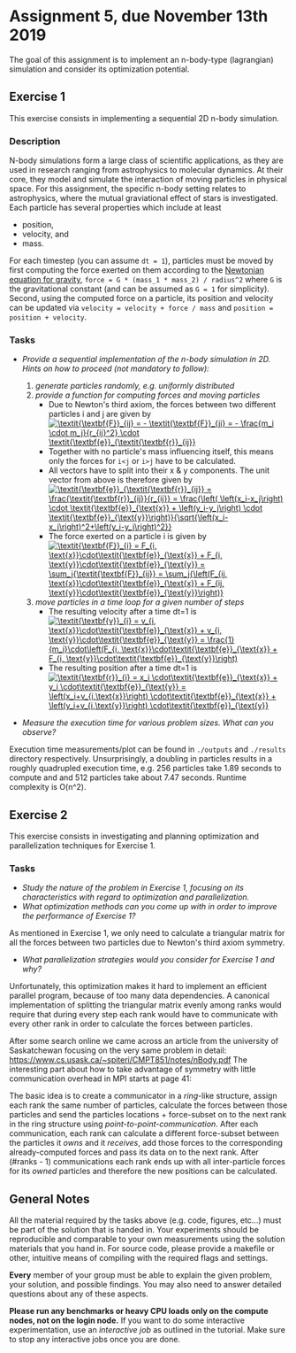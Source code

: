 # Assignment 5, due November 13th 2019

The goal of this assignment is to implement an n-body-type (lagrangian) simulation and consider its optimization potential.

## Exercise 1

This exercise consists in implementing a sequential 2D n-body simulation.

### Description

N-body simulations form a large class of scientific applications, as they are used in research ranging from astrophysics to molecular dynamics. At their core, they model and simulate the interaction of moving particles in physical space. For this assignment, the specific n-body setting relates to astrophysics, where the mutual graviational effect of stars is investigated. Each particle has several properties which include at least
- position,
- velocity, and
- mass.

For each timestep (you can assume `dt = 1`), particles must be moved by first computing the force exerted on them according to the [Newtonian equation for gravity](https://en.wikipedia.org/wiki/Newton%27s_law_of_universal_gravitation), `force = G * (mass_1 * mass_2) / radius^2` where `G` is the gravitational constant (and can be assumed as `G = 1` for simplicity). Second, using the computed force on a particle, its position and velocity can be updated via `velocity = velocity + force / mass` and `position = position + velocity`.

### Tasks

- _Provide a sequential implementation of the n-body simulation in 2D. Hints on how to proceed (not mandatory to follow):_
    1. _generate particles randomly, e.g. uniformly distributed_
    2. _provide a function for computing forces and moving particles_
        * Due to Newton's third axiom, the forces between two different particles i and j are given by
          <a href="https://www.codecogs.com/eqnedit.php?latex=\textit{\textbf{F}}_{ij}&space;=&space;-&space;\textit{\textbf{F}}_{ji}&space;=&space;-&space;\frac{m_i&space;\cdot&space;m_j}{r_{ij}^2}&space;\cdot&space;\textit{\textbf{e}}_{\textit{\textbf{r}}_{ij}}" target="_blank"><img src="https://latex.codecogs.com/gif.latex?\textit{\textbf{F}}_{ij}&space;=&space;-&space;\textit{\textbf{F}}_{ji}&space;=&space;-&space;\frac{m_i&space;\cdot&space;m_j}{r_{ij}^2}&space;\cdot&space;\textit{\textbf{e}}_{\textit{\textbf{r}}_{ij}}" title="\textit{\textbf{F}}_{ij} = - \textit{\textbf{F}}_{ji} = - \frac{m_i \cdot m_j}{r_{ij}^2} \cdot \textit{\textbf{e}}_{\textit{\textbf{r}}_{ij}}" /></a>
        * Together with no particle's mass influencing itself, this means only the forces for `i<j` or `i>j` have to be calculated.
        * All vectors have to split into their x & y components. The unit vector from above is therefore given by
          <a href="https://www.codecogs.com/eqnedit.php?latex=\textit{\textbf{e}}_{\textit{\textbf{r}}_{ij}}&space;=&space;\frac{\textit{\textbf{r}}_{ij}}{r_{ij}}&space;=&space;\frac{\left(&space;\left(x_i-x_j\right)&space;\cdot&space;\textit{\textbf{e}}_{\text{x}}&space;&plus;&space;\left(y_i-y_j\right)&space;\cdot&space;\textit{\textbf{e}}_{\text{y}}\right)}{\sqrt{\left(x_i-x_j\right)^2&plus;\left(y_i-y_j\right)^2}}" target="_blank"><img src="https://latex.codecogs.com/gif.latex?\textit{\textbf{e}}_{\textit{\textbf{r}}_{ij}}&space;=&space;\frac{\textit{\textbf{r}}_{ij}}{r_{ij}}&space;=&space;\frac{\left(&space;\left(x_i-x_j\right)&space;\cdot&space;\textit{\textbf{e}}_{\text{x}}&space;&plus;&space;\left(y_i-y_j\right)&space;\cdot&space;\textit{\textbf{e}}_{\text{y}}\right)}{\sqrt{\left(x_i-x_j\right)^2&plus;\left(y_i-y_j\right)^2}}" title="\textit{\textbf{e}}_{\textit{\textbf{r}}_{ij}} = \frac{\textit{\textbf{r}}_{ij}}{r_{ij}} = \frac{\left( \left(x_i-x_j\right) \cdot \textit{\textbf{e}}_{\text{x}} + \left(y_i-y_j\right) \cdot \textit{\textbf{e}}_{\text{y}}\right)}{\sqrt{\left(x_i-x_j\right)^2+\left(y_i-y_j\right)^2}}" /></a>
        * The force exerted on a particle i is given by                                                 
          <a href="https://www.codecogs.com/eqnedit.php?latex=\textit{\textbf{F}}_{i}&space;=&space;F_{i,&space;\text{x}}\cdot\textit{\textbf{e}}_{\text{x}}&space;&plus;&space;F_{i,&space;\text{y}}\cdot\textit{\textbf{e}}_{\text{y}}&space;=&space;\sum_j{\textit{\textbf{F}}_{ij}}&space;=&space;\sum_j{\left(F_{ij,&space;\text{x}}\cdot\textit{\textbf{e}}_{\text{x}}&space;&plus;&space;F_{ij,&space;\text{y}}\cdot\textit{\textbf{e}}_{\text{y}}\right)}" target="_blank"><img src="https://latex.codecogs.com/gif.latex?\textit{\textbf{F}}_{i}&space;=&space;F_{i,&space;\text{x}}\cdot\textit{\textbf{e}}_{\text{x}}&space;&plus;&space;F_{i,&space;\text{y}}\cdot\textit{\textbf{e}}_{\text{y}}&space;=&space;\sum_j{\textit{\textbf{F}}_{ij}}&space;=&space;\sum_j{\left(F_{ij,&space;\text{x}}\cdot\textit{\textbf{e}}_{\text{x}}&space;&plus;&space;F_{ij,&space;\text{y}}\cdot\textit{\textbf{e}}_{\text{y}}\right)}" title="\textit{\textbf{F}}_{i} = F_{i, \text{x}}\cdot\textit{\textbf{e}}_{\text{x}} + F_{i, \text{y}}\cdot\textit{\textbf{e}}_{\text{y}} = \sum_j{\textit{\textbf{F}}_{ij}} = \sum_j{\left(F_{ij, \text{x}}\cdot\textit{\textbf{e}}_{\text{x}} + F_{ij, \text{y}}\cdot\textit{\textbf{e}}_{\text{y}}\right)}" /></a>
    3. _move particles in a time loop for a given number of steps_ 
        * The resulting velocity after a time dt=1 is                                      
          <a href="https://www.codecogs.com/eqnedit.php?latex=\textit{\textbf{v}}_{i}&space;=&space;v_{i,&space;\text{x}}\cdot\textit{\textbf{e}}_{\text{x}}&space;&plus;&space;v_{i,&space;\text{y}}\cdot\textit{\textbf{e}}_{\text{y}}&space;=&space;\frac{1}{m_i}\cdot\left(F_{i,&space;\text{x}}\cdot\textit{\textbf{e}}_{\text{x}}&space;&plus;&space;F_{i,&space;\text{y}}\cdot\textit{\textbf{e}}_{\text{y}}\right)" target="_blank"><img src="https://latex.codecogs.com/gif.latex?\textit{\textbf{v}}_{i}&space;=&space;v_{i,&space;\text{x}}\cdot\textit{\textbf{e}}_{\text{x}}&space;&plus;&space;v_{i,&space;\text{y}}\cdot\textit{\textbf{e}}_{\text{y}}&space;=&space;\frac{1}{m_i}\cdot\left(F_{i,&space;\text{x}}\cdot\textit{\textbf{e}}_{\text{x}}&space;&plus;&space;F_{i,&space;\text{y}}\cdot\textit{\textbf{e}}_{\text{y}}\right)" title="\textit{\textbf{v}}_{i} = v_{i, \text{x}}\cdot\textit{\textbf{e}}_{\text{x}} + v_{i, \text{y}}\cdot\textit{\textbf{e}}_{\text{y}} = \frac{1}{m_i}\cdot\left(F_{i, \text{x}}\cdot\textit{\textbf{e}}_{\text{x}} + F_{i, \text{y}}\cdot\textit{\textbf{e}}_{\text{y}}\right)" /></a>
        * The resulting position after a time dt=1 is                                   
          <a href="https://www.codecogs.com/eqnedit.php?latex=\textit{\textbf{r}}_{i}&space;=&space;x_i&space;\cdot\textit{\textbf{e}}_{\text{x}}&space;&plus;&space;y_i&space;\cdot\textit{\textbf{e}}_{\text{y}}&space;=&space;\left(x_i&plus;v_{i,\text{x}}\right)&space;\cdot\textit{\textbf{e}}_{\text{x}}&space;&plus;&space;\left(y_i&plus;v_{i,\text{y}}\right)&space;\cdot\textit{\textbf{e}}_{\text{y}}" target="_blank"><img src="https://latex.codecogs.com/gif.latex?\textit{\textbf{r}}_{i}&space;=&space;x_i&space;\cdot\textit{\textbf{e}}_{\text{x}}&space;&plus;&space;y_i&space;\cdot\textit{\textbf{e}}_{\text{y}}&space;=&space;\left(x_i&plus;v_{i,\text{x}}\right)&space;\cdot\textit{\textbf{e}}_{\text{x}}&space;&plus;&space;\left(y_i&plus;v_{i,\text{y}}\right)&space;\cdot\textit{\textbf{e}}_{\text{y}}" title="\textit{\textbf{r}}_{i} = x_i \cdot\textit{\textbf{e}}_{\text{x}} + y_i \cdot\textit{\textbf{e}}_{\text{y}} = \left(x_i+v_{i,\text{x}}\right) \cdot\textit{\textbf{e}}_{\text{x}} + \left(y_i+v_{i,\text{y}}\right) \cdot\textit{\textbf{e}}_{\text{y}}" /></a>
 
- *Measure the execution time for various problem sizes. What can you observe?*

Execution time measurements/plot can be found in `./outputs` and `./results` directory respectively. 
Unsurprisingly, a doubling in particles results in a roughly quadrupled execution time, e.g. 256 particles take 1.89 seconds to compute and and 512 particles take about 7.47 seconds. 
Runtime complexity is O(n^2).

## Exercise 2

This exercise consists in investigating and planning optimization and parallelization techniques for Exercise 1.

### Tasks

- *Study the nature of the problem in Exercise 1, focusing on its characteristics with regard to optimization and parallelization.*
- *What optimization methods can you come up with in order to improve the performance of Exercise 1?*

As mentioned in Exercise 1, we only need to calculate a triangular matrix for all the forces between two particles due to Newton's third axiom symmetry.

- *What parallelization strategies would you consider for Exercise 1 and why?*

Unfortunately, this optimization makes it hard to implement an efficient parallel program, because of too many data dependencies. A canonical implementation of splitting the triangular matrix evenly among ranks would require that during every step each rank would have to communicate with every other rank in order to calculate the forces between particles.

After some search online we came across an article from the university of Saskatchewan focusing on the very same problem in detail: https://www.cs.usask.ca/~spiteri/CMPT851/notes/nBody.pdf
The interesting part about how to take advantage of symmetry with little communication overhead in MPI starts at page 41:

The basic idea is to create a communicator in a *ring*-like structure, assign each rank the same number of particles, calculate the forces between those particles and send the particles locations + force-subset on to the next rank in the ring structure using *point-to-point-communication*. After each communication, each rank can calculate a different force-subset between the particles it *owns* and it *receives*, add those forces to the corresponding already-computed forces and pass its data on to the next rank. After (#ranks - 1) communications each rank ends up with all inter-particle forces for its *owned* particles and therefore the new positions can be calculated. 

## General Notes

All the material required by the tasks above (e.g. code, figures, etc...) must be part of the solution that is handed in. Your experiments should be reproducible and comparable to your own measurements using the solution materials that you hand in. For source code, please provide a makefile or other, intuitive means of compiling with the required flags and settings.

**Every** member of your group must be able to explain the given problem, your solution, and possible findings. You may also need to answer detailed questions about any of these aspects.

**Please run any benchmarks or heavy CPU loads only on the compute nodes, not on the login node.**
If you want to do some interactive experimentation, use an *interactive job* as outlined in the tutorial. Make sure to stop any interactive jobs once you are done.
